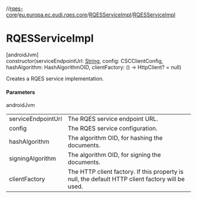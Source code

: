 //[rqes-core](../../../index.md)/[eu.europa.ec.eudi.rqes.core](../index.md)/[RQESServiceImpl](index.md)/[RQESServiceImpl](-r-q-e-s-service-impl.md)

# RQESServiceImpl

[androidJvm]\
constructor(serviceEndpointUrl: [String](https://kotlinlang.org/api/latest/jvm/stdlib/kotlin/-string/index.html), config: CSCClientConfig, hashAlgorithm: HashAlgorithmOID, clientFactory: () -&gt; HttpClient? = null)

Creates a RQES service implementation.

#### Parameters

androidJvm

| | |
|---|---|
| serviceEndpointUrl | The RQES service endpoint URL. |
| config | The RQES service configuration. |
| hashAlgorithm | The algorithm OID, for hashing the documents. |
| signingAlgorithm | The algorithm OID, for signing the documents. |
| clientFactory | The HTTP client factory. If this property is null, the default HTTP client factory will be used. |
